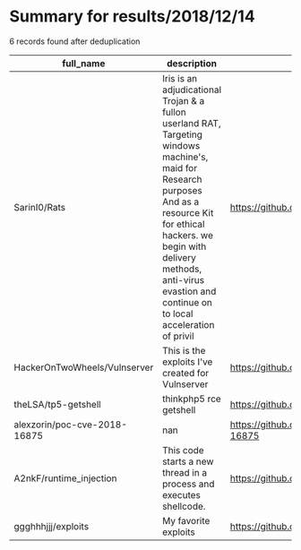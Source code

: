 
# Summary for results/2018/12/14
    
6 records found after deduplication

| full_name | description | html_url | matched_list | matched_count | pushed_at | size | stargazers_count | language | forks_count |
|------------------------------|------------------------------------------------------------------------------------------------------------------------------------------------------------------------------------------------------------------------------------------------------------------|-------------------------------------------------|----------------------|-----------------|---------------------------|--------|--------------------|------------|---------------|
| SarinI0/Rats | Iris is an adjudicational Trojan & a fullon userland RAT, Targeting windows machine's, maid for Research purposes And as a resource Kit for ethical hackers. we begin with delivery methods, anti-virus evastion and continue on to local acceleration of privil | https://github.com/SarinI0/Rats | ['exploit'] | 1 | 2018-12-14 07:17:24+00:00 | 7256 | 27 | C# | 19 |
| HackerOnTwoWheels/Vulnserver | This is the exploits I've created for Vulnserver | https://github.com/HackerOnTwoWheels/Vulnserver | ['exploit'] | 1 | 2018-12-14 02:30:46+00:00 | 10 | 0 | Python | 0 |
| theLSA/tp5-getshell | thinkphp5 rce getshell | https://github.com/theLSA/tp5-getshell | ['rce'] | 1 | 2018-12-14 03:21:00+00:00 | 646 | 127 | Python | 49 |
| alexzorin/poc-cve-2018-16875 | nan | https://github.com/alexzorin/poc-cve-2018-16875 | ['cve poc', 'cve-2'] | 2 | 2018-12-14 00:54:01+00:00 | 1 | 8 | Go | 3 |
| A2nkF/runtime_injection | This code starts a new thread in a process and executes shellcode. | https://github.com/A2nkF/runtime_injection | ['shellcode'] | 1 | 2018-12-14 22:31:11+00:00 | 18 | 2 | C | 2 |
| ggghhhjjj/exploits | My favorite exploits | https://github.com/ggghhhjjj/exploits | ['exploit'] | 1 | 2018-12-14 23:36:59+00:00 | 1 | 0 | | 0 |
